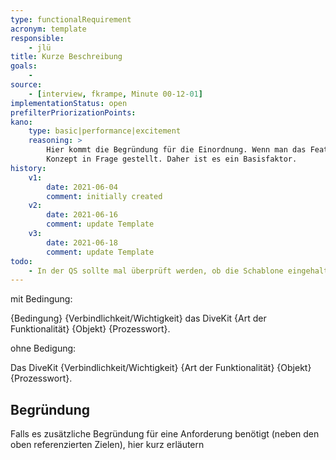 ```yaml
---
type: functionalRequirement
acronym: template
responsible: 
    - jlü
title: Kurze Beschreibung
goals: 
    -
source:
    - [interview, fkrampe, Minute 00-12-01]
implementationStatus: open
prefilterPriorizationPoints: 
kano:
    type: basic|performance|excitement
    reasoning: >
        Hier kommt die Begründung für die Einordnung. Wenn man das Feature weglässt, dann ist das gesamte
        Konzept in Frage gestellt. Daher ist es ein Basisfaktor.
history:
    v1:
        date: 2021-06-04
        comment: initially created
    v2:
        date: 2021-06-16
        comment: update Template
    v3:
        date: 2021-06-18
        comment: update Template
todo: 
    - In der QS sollte mal überprüft werden, ob die Schablone eingehalten wurde ... ist kaum der Fall. 
---
```


mit Bedingung:

{Bedingung} {Verbindlichkeit/Wichtigkeit} das DiveKit {Art der Funktionalität} {Objekt} {Prozesswort}.

ohne Bedigung:

Das DiveKit {Verbindlichkeit/Wichtigkeit} {Art der Funktionalität} {Objekt} {Prozesswort}.

## Begründung

Falls es zusätzliche Begründung für eine Anforderung benötigt (neben den oben referenzierten Zielen), hier kurz erläutern

    
